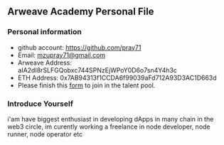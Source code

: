 ## Arweave Academy Personal File

### Personal information

- github account: https://github.com/pray71
- Email: mzupray71@gmail.com
- Arweave Address: aIA2dI8rSLFGQobxc744SPNzEjWPoY0D6o7sn4Y4h3c
- ETH Address: 0x7AB94313f1CCDA6f99039aFd712A93D3AC1D663d
- Please finish this [form](https://docs.google.com/forms/d/e/1FAIpQLSfWA5fIIcBgmRppm3jNz5vmf9Mai_QMVil-2pO4r7YKn_Zhtw/viewform?usp=sf_link) to join in the talent pool.

### Introduce Yourself
 i'am have biggest enthusiast in developing dApps in many chain in the web3 circle, im curently working a freelance in node developer, node runner, node operator etc
